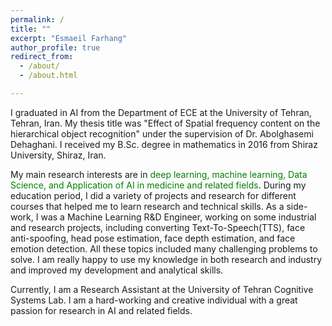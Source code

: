 ```yaml
---
permalink: /
title: ""
excerpt: "Esmaeil Farhang"
author_profile: true
redirect_from: 
  - /about/
  - /about.html

---
```

I graduated in AI from the Department of ECE at the University of Tehran, Tehran, Iran. My thesis title was "Effect of Spatial frequency content on the hierarchical object recognition" under the supervision of Dr. Abolghasemi Dehaghani. I received my B.Sc. degree in mathematics in 2016 from Shiraz University, Shiraz, Iran.  

My main research interests are in <font color="green"> deep learning, machine learning, Data Science, and Application of AI in medicine and related fields</font>. During my education period, I did a variety of projects and research for different courses that helped me to learn research and technical skills. As a side-work, I was a Machine Learning R&D Engineer, working on some industrial and research projects, including converting Text-To-Speech(TTS), face anti-spoofing, head pose estimation, face depth estimation, and face emotion detection. All these topics included many challenging problems to solve. I am really happy to use my knowledge in both research and industry and improved my development and analytical skills. 

Currently, I am a Research Assistant at the University of Tehran Cognitive Systems Lab. I am a hard-working and creative individual with a great passion for research in AI and related fields.


<!-- I will be a senior from department of ECE at the University of Tehran, Tehran, Iran. I received my B.Sc. degree in 2016 from the Shiraz University, Shiraz, Iran. Since September 2017, I started my Master's program under the supervision of Dr. Abolghasemi Dehaghani. 

My main research interests in the <font color="green"> system and computational neuroscience, deep learning, and  machine learning.</font> As a side-work, I have been a member of HiBrainy working on some industrial projects including (TTS)Text-To-Speech, face anti-spoofing, liveness detection, head pose estimation, face depth estimation, and face emotion detection. 

All these topics include many challenging problems to solve and I'm really happy to use my learning knowledge in both research and industry. Currently, I am Research Assistant at the University of Tehran Cognitive Systems Lab. -->
